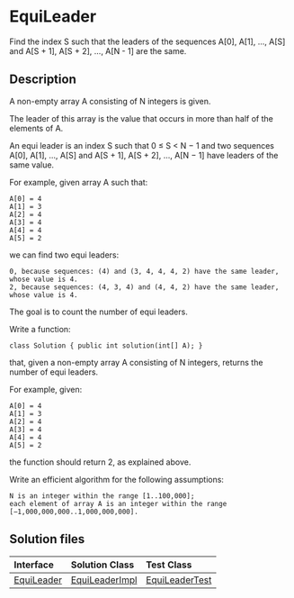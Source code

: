 # EquiLeader

Find the index S such that the leaders of the sequences A[0], A[1], ..., A[S] and A[S + 1], A[S + 2], ..., A[N - 1] are the same.

## Description

A non-empty array A consisting of N integers is given.

The leader of this array is the value that occurs in more than half of the elements of A.

An equi leader is an index S such that 0 ≤ S < N − 1 and two sequences A[0], A[1], ..., A[S] and A[S + 1], A[S + 2], ..., A[N − 1] have leaders of the same value.

For example, given array A such that:

    A[0] = 4
    A[1] = 3
    A[2] = 4
    A[3] = 4
    A[4] = 4
    A[5] = 2

we can find two equi leaders:

	0, because sequences: (4) and (3, 4, 4, 4, 2) have the same leader, whose value is 4.
	2, because sequences: (4, 3, 4) and (4, 4, 2) have the same leader, whose value is 4.

The goal is to count the number of equi leaders.

Write a function:

	class Solution { public int solution(int[] A); }

that, given a non-empty array A consisting of N integers, returns the number of equi leaders.

For example, given:

    A[0] = 4
    A[1] = 3
    A[2] = 4
    A[3] = 4
    A[4] = 4
    A[5] = 2

the function should return 2, as explained above.

Write an efficient algorithm for the following assumptions:

	N is an integer within the range [1..100,000];
	each element of array A is an integer within the range [−1,000,000,000..1,000,000,000].

## Solution files

|  Interface | Solution Class  | Test Class  |
| :------------ | :------------ | :------------ |
| [EquiLeader](../../../src/main/java/com/iamandu/codechallenger/problems/codility/leader/EquiLeader.java)  |  [EquiLeaderImpl](../../../src/main/java/com/iamandu/codechallenger/solutions/wescley/codility/leader/EquiLeaderImpl.java) | [EquiLeaderTest](../../../src/test/java/com/iamandu/codechallenger/solutions/wescley/codility/leader/EquiLeaderTest.java)  |
